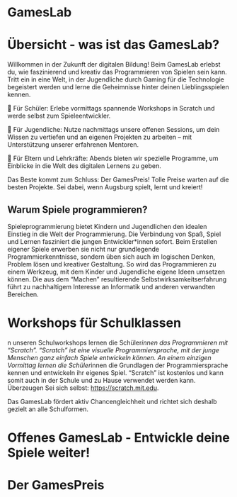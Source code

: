 # GamesLab

# Übersicht - was ist das GamesLab?

Willkommen in der Zukunft der digitalen Bildung! Beim GamesLab erlebst du, wie faszinierend und kreativ das Programmieren von Spielen sein kann. Tritt ein in eine Welt, in der Jugendliche durch Gaming für die Technologie begeistert werden und lerne die Geheimnisse hinter deinen Lieblingsspielen kennen.

👾 Für Schüler: Erlebe vormittags spannende Workshops in Scratch und werde selbst zum Spieleentwickler.

🚀 Für Jugendliche: Nutze nachmittags unsere offenen Sessions, um dein Wissen zu vertiefen und an eigenen Projekten zu arbeiten – mit Unterstützung unserer erfahrenen Mentoren.

🌟 Für Eltern und Lehrkräfte: Abends bieten wir spezielle Programme, um Einblicke in die Welt des digitalen Lernens zu geben.

Das Beste kommt zum Schluss: Der GamesPreis! Tolle Preise warten auf die besten Projekte. Sei dabei, wenn Augsburg spielt, lernt und kreiert!

## Warum Spiele programmieren?

Spieleprogrammierung bietet Kindern und Jugendlichen den idealen Einstieg in die Welt der Programmierung. Die Verbindung von Spaß, Spiel und Lernen fasziniert die jungen Entwickler*innen sofort. Beim Erstellen eigener Spiele erwerben sie nicht nur grundlegende Programmierkenntnisse, sondern üben sich auch im logischen Denken, Problem lösen und kreativer Gestaltung. So wird das Programmieren zu einem Werkzeug, mit dem Kinder und Jugendliche eigene Ideen umsetzen können. Die aus dem “Machen” resultierende Selbstwirksamkeitserfahrung führt zu nachhaltigem Interesse an Informatik und anderen verwandten Bereichen.

# Workshops für Schulklassen 

n unseren Schulworkshops lernen die Schüler*innen das Programmieren mit “Scratch”. “Scratch” ist eine visuelle Programmiersprache, mit der junge Menschen ganz einfach Spiele entwickeln können. An einem einzigen Vormittag lernen die Schüler*innen die Grundlagen der Programmiersprache kennen und entwickeln ihr eigenes Spiel. “Scratch” ist kostenlos und kann somit auch in der Schule und zu Hause verwendet werden kann. Überzeugen Sei sich selbst: https://scratch.mit.edu.

Das GamesLab fördert aktiv Chancengleichheit und richtet sich deshalb gezielt an alle Schulformen.

# Offenes GamesLab - Entwickle deine Spiele weiter!

# Der GamesPreis
